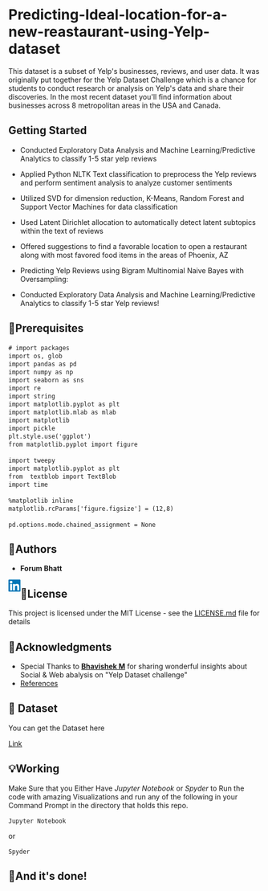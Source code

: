 #  Predicting-Ideal-location-for-a-new-reastaurant-using-Yelp-dataset

This dataset is a subset of Yelp's businesses, reviews, and user data. It was originally put together for the Yelp Dataset Challenge which is a chance for students to conduct research or analysis on Yelp's data and share their discoveries. In the most recent dataset you'll find information about businesses across 8 metropolitan areas in the USA and Canada.

## Getting Started


- Conducted Exploratory Data Analysis and Machine Learning/Predictive Analytics to classify 1-5 star yelp reviews
- Applied Python NLTK Text classification to preprocess the Yelp reviews and perform sentiment analysis to analyze customer sentiments
- Utilized SVD for dimension reduction, K-Means, Random Forest and Support Vector Machines for data classification
- Used Latent Dirichlet allocation to automatically detect latent subtopics within the text of reviews
- Offered suggestions to find a favorable location to open a restaurant along with most favored food items in the areas of Phoenix, AZ

- Predicting Yelp Reviews using Bigram Multinomial Naive Bayes with Oversampling:
- Conducted Exploratory Data Analysis and Machine Learning/Predictive Analytics to classify 1-5 star Yelp reviews!

## 🔑Prerequisites

```
# import packages
import os, glob
import pandas as pd
import numpy as np
import seaborn as sns
import re
import string
import matplotlib.pyplot as plt
import matplotlib.mlab as mlab
import matplotlib
import pickle
plt.style.use('ggplot')
from matplotlib.pyplot import figure

import tweepy
import matplotlib.pyplot as plt
from  textblob import TextBlob 
import time

%matplotlib inline
matplotlib.rcParams['figure.figsize'] = (12,8)

pd.options.mode.chained_assignment = None
```
<!-- ## Installing
## Running the tests
## Break down into end to end tests
## And coding style tests
## Deployment
## 🛠Built With

* [Scikit-learn](https://scikit-learn.org/stable/) 
## Contributing
## Versioning -->
## 💃Authors

* **Forum Bhatt**  
<p>
<a href="https://www.linkedin.com/in/forumbhatt711/">
  <img align="left" src="https://github.com/ynpreet/Ynpreet/blob/main/images/Linkedin%20(1).svg" alt="foram's linkedin" width="24px" />
</a>  

## 👀License

This project is licensed under the MIT License - see the [LICENSE.md](https://opensource.org/licenses/MIT) file for details

## 🙏Acknowledgments

* Special Thanks to **[Bhavishek M](https://www.linkedin.com/in/bkmalik/)** for sharing wonderful insights about Social & Web abalysis on "Yelp Dataset challenge"
* [References](https://engineeringblog.yelp.com/2015/02/yelp-dataset-challenge-is-doubling-up.html) 

## 📁 Dataset
You can get the Dataset here

[Link](https://www.kaggle.com/yelp-dataset/yelp-dataset)

## 💡Working 

Make Sure that you Either Have *Jupyter Notebook* or *Spyder* to Run the code with amazing Visualizations and run any of the following in your Command Prompt in the directory that holds this repo. 

```
Jupyter Notebook
```
or
```
Spyder
```
## 👏And it's done!




